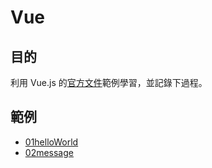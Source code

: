 # Vue
## 目的
利用 Vue.js 的[官方文件](https://vuejs.org/v2/guide/)範例學習，並記錄下過程。

## 範例
- [01helloWorld](https://github.com/hunterliu1003/myfirstVue/tree/master/example/01helloWorld)
- [02message](https://github.com/hunterliu1003/myfirstVue/tree/master/example/02message)